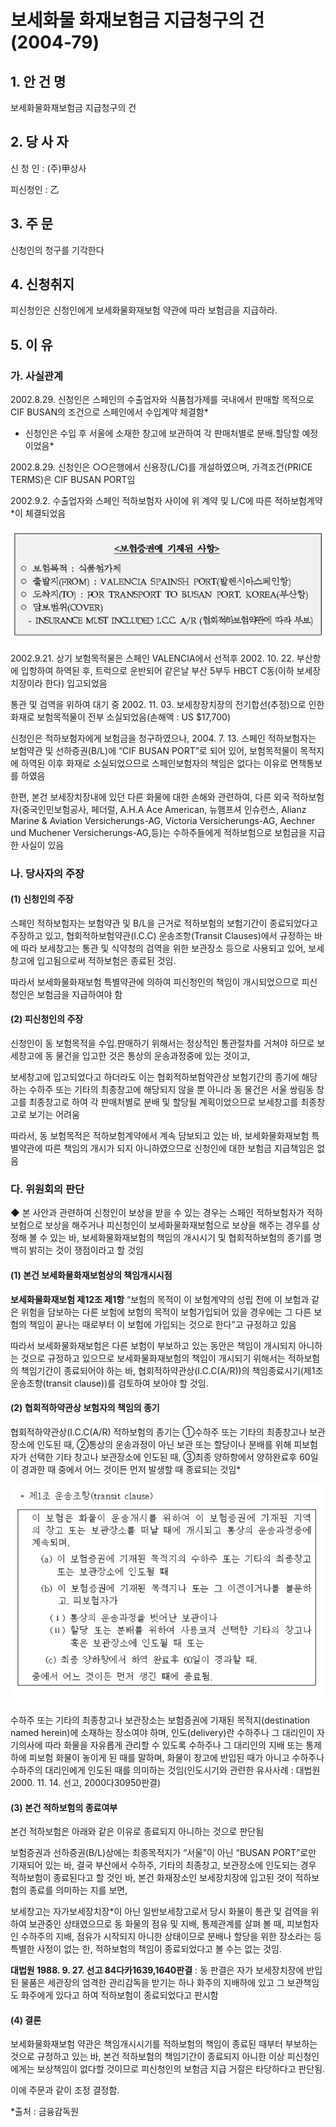 # 보세화물 화재보험금 지급청구의 건(2004-79)

## 1. 안 건 명
보세화물화재보험금 지급청구의 건

## 2. 당 사 자

신 청 인 : (주)甲상사 

피신청인 : 乙
               

## 3. 주    문

신청인의 청구를 기각한다


## 4. 신청취지

피신청인은 신청인에게 보세화물화재보험 약관에 따라 보험금을 지급하라.

## 5. 이   유

### 가. 사실관계
2002.8.29. 신청인은 스페인의 수출업자와 식품첨가제를 국내에서 판매할 목적으로 CIF BUSAN의 조건으로 스페인에서 수입계약 체결함*

* 신청인은 수입 후 서울에 소재한 창고에 보관하여 각 판매처별로 분배․할당할 예정이었음*

2002.8.29. 신청인은 ○○은행에서 신용장(L/C)를 개설하였으며, 가격조건(PRICE TERMS)은 CIF BUSAN PORT임

2002.9.2. 수출업자와 스페인 적하보험자 사이에 위 계약 및 L/C에 따른 적하보험계약*이 체결되었음

![alt image](https://raw.githubusercontent.com/aijinet/bodoc-claim-contents/master/contents/images/99_1.PNG)
<!--
<보험증권에 기재된 사항>

* 보험목적 : 식품첨가제
* 출발지(FROM) : VALENCIA SPAINSH PORT(발렌시아스페인항)
* 도착지(TO) : FOR TRANSPORT TO BUSAN PORT, KOREA(부산항)
* 담보범위(COVER)
  * INSURANCE MUST INCLUDED I.C.C. A/R (협회적하보험약관에 따라 부보)
-->

2002.9.21. 상기 보험목적물은 스페인 VALENCIA에서 선적후 2002. 10. 22. 부산항에 입항하여 하역된 후, 트럭으로 운반되어 같은날 부산 5부두 HBCT C동(이하 보세장치장이라 한다) 입고되었음

통관 및 검역을 위하여 대기 중 2002. 11. 03. 보세창장치장의 전기합선(추정)으로 인한 화재로 보험목적물이 전부 소실되었음(손해액 : US $17,700)

신청인은 적하보험자에게 보험금을 청구하였으나, 2004. 7. 13. 스페인 적하보험자는 보험약관 및 선하증권(B/L)에 “CIF BUSAN PORT”로 되어 있어, 보험목적물이 목적지에 하역된 이후 화재로 소실되었으므로 스페인보험자의 책임은 없다는 이유로 면책통보를 하였음  

한편, 본건 보세장치장내에 있던 다른 화물에 대한 손해와 관련하여, 다른 외국 적하보험자(중국인민보험공사, 페더럴, A.H.A Ace American, 뉴햄프셔 인슈런스,  Alianz Marine & Aviation Versicherungs-AG, Victoria Versicherungs-AG, Aechner und Muchener Versicherungs-AG,등)는 수하주들에게 적하보험으로 보험금을 지급한 사실이 있음

### 나. 당사자의 주장

####  (1) 신청인의 주장

스페인 적하보험자는 보험약관 및 B/L을 근거로 적하보험의 보험기간이 종료되었다고 주장하고 있고, 협회적하보험약관(I.C.C) 운송조항(Transit Clauses)에서 규정하는 바에 따라 보세창고는 통관 및 식약청의 검역을 위한 보관장소 등으로 사용되고 있어, 보세창고에 입고됨으로써 적하보험은 종료된 것임.

따라서 보세화물화재보험 특별약관에 의하여 피신청인의 책임이 개시되었으므로 피신청인은 보험금을 지급하여야 함

####  (2) 피신청인의 주장

신청인이 동 보험목적을 수입․판매하기 위해서는 정상적인 통관절차를 거쳐야 하므로 보세창고에 동 물건을 입고한 것은 통상의 운송과정중에 있는 것이고, 

보세창고에 입고되었다고 하더라도 이는 협회적하보험약관상 보험기간의 종기에 해당하는 수하주 또는 기타의 최종창고에 해당되지 않을 뿐 아니라 동 물건은 서울 쌍림동 창고를 최종창고로 하여 각 판매처별로 분배 및 할당될 계획이었으므로 보세창고를 최종창고로 보기는 어려움

따라서, 동 보험목적은 적하보험계약에서 계속 담보되고 있는 바, 보세화물화재보험 특별약관에 따른 책임의 개시가 되지 아니하였으므로 신청인에 대한 보험금 지급책임은 없음

### 다. 위원회의 판단

◆ 본 사안과 관련하여 신청인이 보상을 받을 수 있는 경우는 스페인 적하보험자가 적하보험으로 보상을 해주거나 피신청인이 보세화물화재보험으로 보상을 해주는 경우를 상정해 볼 수 있는 바, 보세화물화재보험의 책임의 개시시기 및 협회적하보험의 종기를 명백히 밝히는 것이 쟁점이라고 할 것임

####   (1) 본건 보세화물화재보험상의 책임개시시점

**보세화물화재보험 제12조 제1항**
“보험의 목적이 이 보험계약의 성립 전에 이 보험과 같은 위험을 담보하는 다른 보험에 보험의 목적이 보험가입되어 있을 경우에는 그 다른 보험의 책임이 끝나는 때로부터 이 보험에 가입되는 것으로 한다”고 규정하고 있음

따라서 보세화물화재보험은 다른 보험이 부보하고 있는 동안은 책임이 개시되지 아니하는 것으로 규정하고 있으므로 보세화물화재보험의 책임이 개시되기 위해서는 적하보험의 책임기간이 종료되어야 하는 바, 협회적하약관상(I.C.C(A/R))의 책임종료시기(제1조 운송조항(transit clause))를 검토하여 보아야 할 것임.
        


####   (2) 협회적하약관상 보험자의 책임의 종기

협회적하약관상(I.C.C(A/R) 적하보험의 종기는 ①수하주 또는 기타의 최종창고나 보관장소에 인도된 때, ②통상의 운송과정이 아닌 보관 또는 할당이나 분배를 위해 피보험자가 선택한 기타 창고나 보관장소에 인도된 때, ③최종 양하항에서 양하완료후 60일이 경과한 때 중에서 어느 것이든 먼저 발생할 때 종료되는 것임* 

![alt image](https://raw.githubusercontent.com/aijinet/bodoc-claim-contents/master/contents/images/99_2.PNG)


<!--
    * 제1조 운송조항(transit clause)

    이 보험은 화물이 운송개시를 위하여 이 보험증권에 기재된 지역의 창고 또는 보관장소를 떠날 때에 개시되고 통상의 운송과정중에 계속되며,

     (a) 이 보험증권에 기재된 목적지의 수하주 또는 기타의 최종창고 또는 보관장소에 인도될 때 

     (b) 이 보험증권에 기재된 목적지나 또는 그 이전이거나를 불문하고, 피보험자가

    (ⅰ) 통상의 운송과정을 벗어난 보관이나
       (ⅱ) 할당 또는 분배를 위하여 사용코져 선택한 기타의 창고나 혹은 보관장소에 인도될 때 또는

      (c) 최종 양하항에서 하역 완료후 60일이 경과할 때, 

     중에서 어느 것이든 먼저 생긴 때에 종료됨.

-->

수하주 또는 기타의 최종창고나 보관장소는 보험증권에 기재된 목적지(destination named herein)에 소재하는 장소여야 하며, 인도(delivery)란 수하주나 그 대리인이 자기의사에 따라 화물을 자유롭게 관리할 수 있도록 수하주나 그 대리인의 지배 또는 통제하에 피보험 화물이 놓이게 된 때를 말하며, 화물이 창고에 반입된 때가 아니고 수하주나 수하주의 대리인에게 인도된 때를 의미하는 것임(인도시기와 관련한 유사사례 : 대법원 2000. 11. 14. 선고, 2000다30950판결) 

####  (3) 본건 적하보험의 종료여부
   
본건 적하보험은 아래와 같은 이유로 종료되지 아니하는 것으로 판단됨 

보험증권과 선하증권(B/L)상에는 최종목적지가 “서울”이 아닌 “BUSAN PORT”로만 기재되어 있는 바, 결국 부산에서 수하주, 기타의 최종창고, 보관장소에 인도되는 경우 적하보험이 종료된다고 할 것인 바, 본건 화재장소인 보세장치장에 입고된 것이 적하보험의 종료를 의미하는 지를 보면, 

보세창고는 자가보세장치장*이 아닌 일반보세창고로서 당시 화물이 통관 및 검역을 위하여 보관중인 상태였으므로 동 화물의 점유 및 지배, 통제관계를 살펴 볼 때, 피보험자인 수하주의 지배, 점유가 시작되지 아니한 상태이므로 분배나 할당을 위한 장소라는 등 특별한 사정이 없는 한, 적하보험의 책임이 종료되었다고 볼 수는 없는 것임.

**대법원 1988. 9. 27. 선고 84다카1639,1640판결** : 동 판결은 자가 보세장치장에 반입된 물품은 세관장의 엄격한 관리감독을 받기는 하나 화주의 지배하에 있고 그 보관책임도 화주에게 있다고 하여 적하보험이 종료되었다고 판시함 
   


####  (4) 결론

보세화물화재보험 약관은 책임개시시기를 적하보험의 책임이 종료된 때부터 부보하는 것으로 규정하고 있는 바, 본건 적하보험의 책임기간이 종료되지 아니한 이상 피신청인에게는 보상책임이 없다할 것이므로 피신청인의 보험금 지급 거절은 타당하다고 판단됨.

이에 주문과 같이 조정 결정함. 

*출처 : 금융감독원